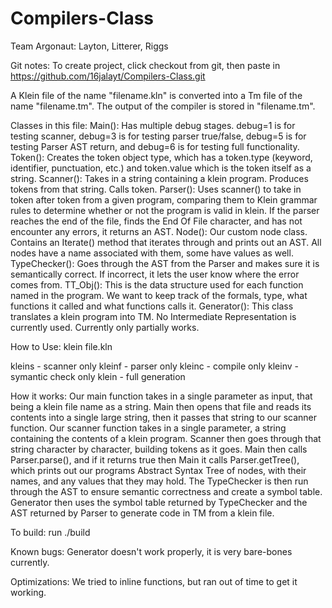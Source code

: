 # Compilers-Class
Team Argonaut: Layton, Litterer, Riggs

Git notes:
To create project, click checkout from git, then paste in https://github.com/16jalayt/Compilers-Class.git

A Klein file of the name "filename.kln" is converted into a Tm file of the name "filename.tm". The output of 
the compiler is stored in "filename.tm".

Classes in this file:
Main(): Has multiple debug stages. debug=1 is for testing scanner, debug=3 is for testing parser true/false, 
        debug=5 is for testing Parser AST return, and debug=6 is for testing full functionality.
Token(): Creates the token object type, which has a token.type (keyword, identifier, punctuation, etc.)
         and token.value which is the token itself as a string.
Scanner(): Takes in a string containing a klein program. Produces tokens from that string. Calls token.
Parser(): Uses scanner() to take in token after token from a given program, comparing them to Klein grammar rules to 
          determine whether or not the program is valid in klein. If the parser reaches the end of the file, finds
          the End Of File character, and has not encounter any errors, it returns an AST.
Node(): Our custom node class. Contains an Iterate() method that iterates through and prints out an AST. All nodes
        have a name associated with them, some have values as well.
TypeChecker(): Goes through the AST from the Parser and makes sure it is semantically correct. If incorrect,
               it lets the user know where the error comes from.
TT_Obj(): This is the data structure used for each function named in the program. We want to keep track of the formals, type,
           what functions it called and what functions calls it. 
Generator(): This class translates a klein program into TM. No Intermediate Representation is currently used. 
             Currently only partially works.


How to Use:
klein file.kln

kleins - scanner only
kleinf - parser only
kleinc - compile only
kleinv - symantic check only
klein - full generation

How it works:
Our main function takes in a single parameter as input, that being a klein file name as a string. 
Main then opens that file and reads its contents into a single large string, then it passes that string to 
    our scanner function.
Our scanner function takes in a single parameter, a string containing the contents of a klein program. 
Scanner then goes through that string character by character, building tokens as it goes. 
Main then calls Parser.parse(), and if it returns true then Main it calls Parser.getTree(), which
prints out our programs Abstract Syntax Tree of nodes, with their names, and any values that they may hold.
The TypeChecker is then run through the AST to ensure semantic correctness and create a symbol table. 
Generator then uses the symbol table returned by TypeChecker and the AST returned by Parser to generate
code in TM from a klein file. 
    
To build: 
run ./build

Known bugs: 
Generator doesn't work properly, it is very bare-bones currently.

Optimizations:
We tried to inline functions, but ran out of time to get it working.         
